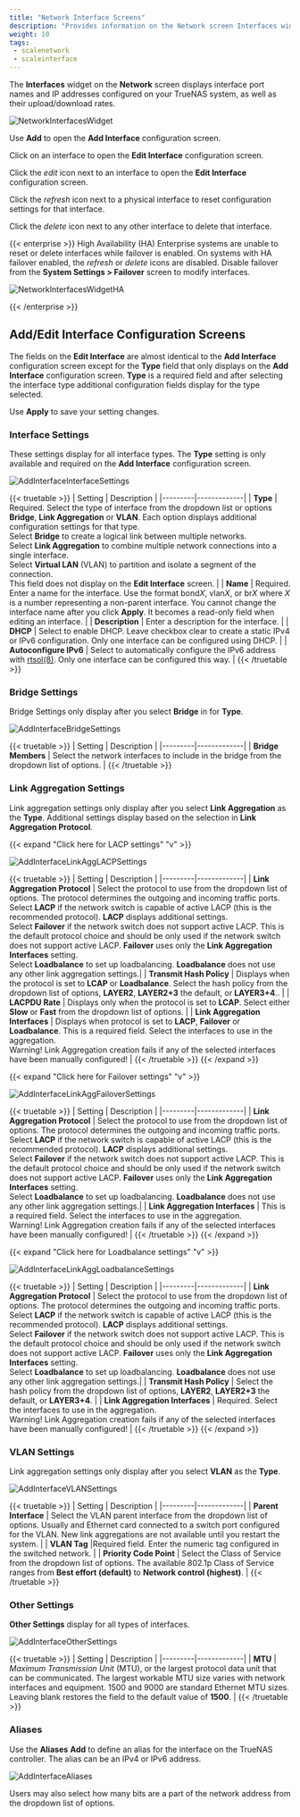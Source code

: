 ```yaml
---
title: "Network Interface Screens"
description: "Provides information on the Network screen Interfaces widget and configuration screens."
weight: 10
tags:
 - scalenetwork
 - scaleinterface
---
```




The **Interfaces** widget on the **Network** screen displays interface port names and IP addresses configured on your TrueNAS system, as well as their upload/download rates.

![NetworkInterfacesWidget](/images/SCALE/Network/NetworkInterfacesWidget.png "Network Interfaces Widget")

Use **Add** to open the **Add Interface** configuration screen.

Click on an interface to open the **Edit Interface** configuration screen.

Click the <i class="material-icons" aria-hidden="true" title="edit">edit</i> icon next to an interface to open the **Edit Interface** configuration screen.

Click the <i class="material-icons" aria-hidden="true" title="reset configuration">refresh</i> icon next to a physical interface to reset configuration settings for that interface.

Click the <i class="material-icons" aria-hidden="true" title="delete">delete</i> icon next to any other interface to delete that interface.

{{< enterprise >}}
High Availability (HA) Enterprise systems are unable to reset or delete interfaces while failover is enabled.
On systems with HA failover enabled, the <i class="material-icons" aria-hidden="true" title="reset configuration">refresh</i> or <i class="material-icons" aria-hidden="true" title="delete">delete</i> icons are disabled.
Disable failover from the **System Settings > Failover** screen to modify interfaces.

![NetworkInterfacesWidgetHA](/images/SCALE/Network/NetworkInterfacesWidgetHA.png "Network Interfaces Widget with HA Enabled")

{{< /enterprise >}}

## Add/Edit Interface Configuration Screens
The fields on the **Edit Interface** are almost identical to the **Add Interface** configuration screen except for the **Type** field that only displays on the **Add Interface** configuration screen. **Type** is a required field and after selecting the interface type additional configuration fields display for the type selected.

Use **Apply** to save your setting changes.

### Interface Settings
These settings display for all interface types. The **Type** setting is only available and required on the **Add Interface** configuration screen.

![AddInterfaceInterfaceSettings](/images/SCALE/Network/AddInterfaceInterfaceSettings.png "Interface Settings")

{{< truetable >}}
| Setting | Description |
|---------|-------------|
| **Type** | Required. Select the type of interface from the dropdown list or options **Bridge**, **Link Aggregation** or **VLAN**. Each option displays additional configuration settings for that type.<br> Select **Bridge** to create a logical link between multiple networks.<br> Select **Link Aggregation** to combine multiple network connections into a single interface.<br> Select **Virtual LAN** (VLAN) to partition and isolate a segment of the connection.<br> This field does not display on the **Edit Interface** screen. |
| **Name** | Required. Enter a name for the interface. Use the format bond*X*, vlan*X*, or br*X* where *X* is a number representing a non-parent interface. You cannot change the interface name after you click **Apply**. It becomes a read-only field when editing an interface. |
| **Description** | Enter a description for the interface. |
| **DHCP** | Select to enable DHCP. Leave checkbox clear to create a static IPv4 or IPv6 configuration. Only one interface can be configured using DHCP. |
| **Autoconfigure IPv6** | Select to automatically configure the IPv6 address with [rtsol(8)](https://man.cx/rtsol(8)). Only one interface can be configured this way. |
{{< /truetable >}}

### Bridge Settings
Bridge Settings only display after you select **Bridge** in for **Type**.

![AddInterfaceBridgeSettings](/images/SCALE/Network/AddInterfaceBridgeSettings.png "Bridge Settings")

{{< truetable >}}
| Setting | Description |
|---------|-------------|
| **Bridge Members** | Select the network interfaces to include in the bridge from the dropdown list of options. |
{{< /truetable >}}

### Link Aggregation Settings
Link aggregation settings only display after you select **Link Aggregation** as the **Type**.
Additional settings display based on the selection in **Link Aggregation Protocol**.

{{< expand "Click here for LACP settings" "v" >}}

![AddInterfaceLinkAggLACPSettings](/images/SCALE/Network/AddInterfaceLinkAggLACPSettings.png "Link Aggregation LACP Protocol")

{{< truetable >}}
| Setting | Description |
|---------|-------------|
| **Link Aggregation Protocol** | Select the protocol to use  from the dropdown list of options. The protocol determines the outgoing and incoming traffic ports.<br> Select **LACP** if the network switch is capable of active LACP (this is the recommended protocol). **LACP** displays additional settings.<br> Select **Failover** if the network switch does not support active LACP. This is the default protocol choice and should be only used if the network switch does not support active LACP. **Failover** uses only the **Link Aggregation Interfaces** setting.<br> Select **Loadbalance** to set up loadbalancing. **Loadbalance** does not use any other link aggregation settings.|
| **Transmit Hash Policy** | Displays when the protocol is set to **LCAP** or **Loadbalance**. Select the hash policy from the dropdown list of options, **LAYER2**, **LAYER2+3** the default, or **LAYER3+4**.. |
| **LACPDU Rate** | Displays only when the protocol is set to **LCAP**. Select either **Slow** or **Fast** from the dropdown list of options. |
| **Link Aggregation Interfaces** | Displays when protocol is set to **LACP**, **Failover** or **Loadbalance**. This is a required field. Select the interfaces to use in the aggregation. <br> Warning! Link Aggregation creation fails if any of the selected interfaces have been manually configured! |
{{< /truetable >}}
{{< /expand >}}

{{< expand "Click here for Failover settings" "v" >}}

![AddInterfaceLinkAggFailoverSettings](/images/SCALE/Network/AddInterfaceLinkAggFailoverSettings.png "Link Aggregation Failover Protocol")

{{< truetable >}}
| Setting | Description |
|---------|-------------|
| **Link Aggregation Protocol** | Select the protocol to use  from the dropdown list of options. The protocol determines the outgoing and incoming traffic ports.<br> Select **LACP** if the network switch is capable of active LACP (this is the recommended protocol). **LACP** displays additional settings.<br> Select **Failover** if the network switch does not support active LACP. This is the default protocol choice and should be only used if the network switch does not support active LACP. **Failover** uses only the **Link Aggregation Interfaces** setting.<br> Select **Loadbalance** to set up loadbalancing. **Loadbalance** does not use any other link aggregation settings.|
| **Link Aggregation Interfaces** | This is a required field. Select the interfaces to use in the aggregation. <br> Warning! Link Aggregation creation fails if any of the selected interfaces have been manually configured! |
{{< /truetable >}}
{{< /expand >}}

{{< expand "Click here for Loadbalance settings" "v" >}}

![AddInterfaceLinkAggLoadbalanceSettings](/images/SCALE/Network/AddInterfaceLinkAggLoadbalanceSettings.png "Link Aggregation Loadbalance Protocol")

{{< truetable >}}
| Setting | Description |
|---------|-------------|
| **Link Aggregation Protocol** | Select the protocol to use  from the dropdown list of options. The protocol determines the outgoing and incoming traffic ports.<br> Select **LACP** if the network switch is capable of active LACP (this is the recommended protocol). **LACP** displays additional settings.<br> Select **Failover** if the network switch does not support active LACP. This is the default protocol choice and should be only used if the network switch does not support active LACP. **Failover** uses only the **Link Aggregation Interfaces** setting.<br> Select **Loadbalance** to set up loadbalancing. **Loadbalance** does not use any other link aggregation settings.|
| **Transmit Hash Policy** | Select the hash policy from the dropdown list of options, **LAYER2**, **LAYER2+3** the default, or **LAYER3+4**. |
| **Link Aggregation Interfaces** | Required. Select the interfaces to use in the aggregation. <br> Warning! Link Aggregation creation fails if any of the selected interfaces have been manually configured! |
{{< /truetable >}}
{{< /expand >}}

### VLAN Settings
Link aggregation settings only display after you select **VLAN** as the **Type**.

![AddInterfaceVLANSettings](/images/SCALE/Network/AddInterfaceVLANSettings.png "Interface Settings VLAN Type")

{{< truetable >}}
| Setting | Description |
|---------|-------------|
| **Parent Interface** | Select the VLAN parent interface from the dropdown list of options. Usually and Ethernet card connected to a switch port configured for the VLAN. New link aggregations are not available until you restart the system. |
| **VLAN Tag** |Required field. Enter the numeric tag configured in the switched network. |
| **Priority Code Point** | Select the Class of Service from the dropdown list of options. The available 802.1p Class of Service ranges from **Best effort (default)** to **Network control (highest)**. |
{{< /truetable >}}

### Other Settings
**Other Settings** display for all types of interfaces.

![AddInterfaceOtherSettings](/images/SCALE/Network/AddInterfaceOtherSettings.png "Interface Other Settings")

{{< truetable >}}
| Setting | Description |
|---------|-------------|
| **MTU** | *Maximum Transmission Unit* (MTU), or the largest protocol data unit that can be communicated. The largest workable MTU size varies with network interfaces and equipment. 1500 and 9000 are standard Ethernet MTU sizes. Leaving blank restores the field to the default value of **1500**. |
{{< /truetable >}}

### Aliases
Use the **Aliases** **Add** to define an alias for the interface on the TrueNAS controller. The alias can be an IPv4 or IPv6 address.

![AddInterfaceAliases](/images/SCALE/Network/AddInterfaceAliases.png "Interface Aliases")

Users may also select how many bits are a part of the network address from the dropdown list of options.
